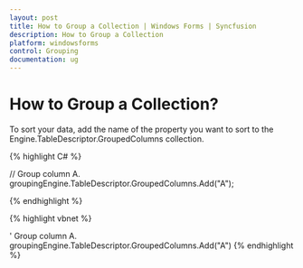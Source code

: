 ```yaml
---
layout: post
title: How to Group a Collection | Windows Forms | Syncfusion
description: How to Group a Collection
platform: windowsforms
control: Grouping
documentation: ug
---
```

# How to Group a Collection?

To sort your data, add the name of the property you want to sort to the Engine.TableDescriptor.GroupedColumns collection. 

{% highlight C# %}

// Group column A.
groupingEngine.TableDescriptor.GroupedColumns.Add("A");

{% endhighlight %}
 
{% highlight vbnet %}
 
' Group column A.
groupingEngine.TableDescriptor.GroupedColumns.Add("A")
{% endhighlight %}
